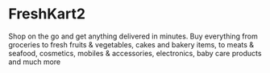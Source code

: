 # FreshKart2
Shop on the go and get anything delivered in minutes. Buy everything from groceries to fresh fruits &amp; vegetables, cakes and bakery items, to meats &amp; seafood, cosmetics, mobiles &amp; accessories, electronics, baby care products and much more
